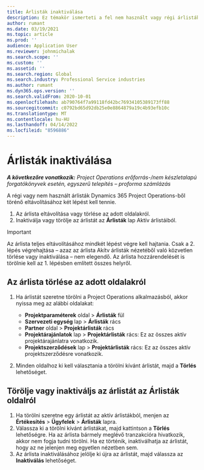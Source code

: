 ```yaml
---
title: Árlisták inaktiválása
description: Ez témakör ismerteti a fel nem használt vagy régi árlisták inaktiválását vagy eltávolítását.
author: rumant
ms.date: 03/19/2021
ms.topic: article
ms.prod: ''
audience: Application User
ms.reviewer: johnmichalak
ms.search.scope: ''
ms.custom: ''
ms.assetid: ''
ms.search.region: Global
ms.search.industry: Professional Service industries
ms.author: rumant
ms.dyn365.ops.version: ''
ms.search.validFrom: 2020-10-01
ms.openlocfilehash: ab790764f7a99118fd42bc76934105389173ff88
ms.sourcegitcommit: c0792bd65d92db25e0e8864879a19c4b93efb10c
ms.translationtype: MT
ms.contentlocale: hu-HU
ms.lasthandoff: 04/14/2022
ms.locfileid: "8596886"
---
```

# <a name="deactivate-price-lists"></a>Árlisták inaktiválása 

_**A következőre vonatkozik:** Project Operations erőforrás-/nem készletalapú forgatókönyvek esetén, egyszerű telepítés – proforma számlázás_

A régi vagy nem használt árlisták Dynamics 365 Project Operations-ből törénő eltávolításához két lépést kell tennie. 

1. Az árlista eltávolítása vagy törlése az adott oldalakról.
2. Inaktiválja vagy törölje az árlistát az **Árlisták** lap Aktív árlistáiból.

>[!IMPORTANT]
> Az árlista teljes eltávolításához mindkét lépést végre kell hajtania. Csak a 2. lépés végrehajtása – azaz az árlista Akítv árlisták nézetéből való közvetlen törlése vagy inaktiválása – nem elegendő. Az árlista hozzárendelését is törölnie kell az 1. lépésben említett összes helyről.

## <a name="delete-the-price-list-from-specific-pages"></a>Az árlista törlése az adott oldalakról
1. Ha árlistát szeretne törölni a Project Operations alkalmazásból, akkor nyissa meg az alábbi oldalakat:  

      - **Projektparaméterek** oldal > **Árlisták** fül
      - **Szervezeti egység** lap > **Árlisták** rács
      - **Partner** oldal > **Projektárlisták** rács
      - **Projektárajánlatok** lap > **Projektárlisták** rács: Ez az összes aktív projektárajánlatra vonatkozik.
      - **Projektszerződések** lap > **Projektárlisták** rács: Ez az összes aktív projektszerződésre vonatkozik.

 2. Minden oldalhoz ki kell választania a törölni kívánt árlistát, majd a **Törlés** lehetőséget. 
 
## <a name="delete-or-deactivate-the-price-list-from-the-price-lists-page"></a>Törölje vagy inaktiváljs az árlistát az Árlisták oldalról
 
1. Ha törölni szeretne egy árlistát az aktív árlistákból, menjen az **Értékesítés** > **Ügyfelek** > **Árlisták** lapra. 
2. Válassza ki a törölni kívánt árlistákat, majd kattintson a **Törlés** lehetőségre. Ha az árlista bármely meglévő tranzakcióra hivatkozik, akkor nem fogja tudni törölni. Ha ez történik, inaktiválhatja az árlistát, hogy az ne jelenjen meg egyetlen nézetben sem. 
3. Az árlista inaktiválásához jelölje ki újra az árlistát, majd válassza az **Inaktiválás** lehetőséget.   
